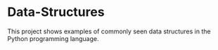 # Data-Structures
This project shows examples of commonly seen data structures in the Python programming language.
